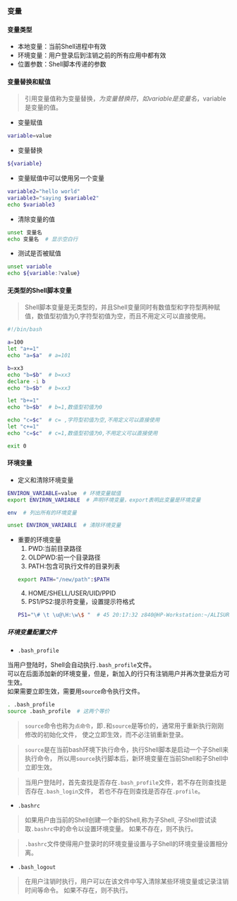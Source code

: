 
### 变量


#### 变量类型

* 本地变量：当前Shell进程中有效
* 环境变量：用户登录后到注销之前的所有应用中都有效
* 位置参数：Shell脚本传递的参数


#### 变量替换和赋值

> 引用变量值称为变量替换，$为变量替换符，如variable是变量名，$variable是变量的值。

* 变量赋值
```bash
variable=value
```

* 变量替换
```bash
${variable}
```

* 变量赋值中可以使用另一个变量
```bash
variable2="hello world"
variable3="saying $variable2"
echo $variable3
```

* 清除变量的值
```bash
unset 变量名
echo 变量名  # 显示空白行
```

* 测试是否被赋值
```bash
unset variable
echo ${variable:?value}
```

#### 无类型的Shell脚本变量

> Shell脚本变量是无类型的，并且Shell变量同时有数值型和字符型两种赋值，数值型初值为0,字符型初值为空，而且不用定义可以直接使用。

```bash
#!/bin/bash

a=100
let "a+=1"
echo "a=$a"  # a=101

b=xx3
echo "b=$b"  # b=xx3
declare -i b
echo "b=$b"  # b=xx3

let "b+=1"
echo "b=$b"  # b=1,数值型初值为0

echo "c=$c"  # c= ,字符型初值为空,不用定义可以直接使用
let "c+=1"
echo "c=$c"  # c=1,数值型初值为0,不用定义可以直接使用

exit 0
```


#### 环境变量

* 定义和清除环境变量
```bash
ENVIRON_VARIABLE=value  # 环境变量赋值
export ENVIRON_VARIABLE  # 声明环境变量，export表明此变量是环境变量

env  # 列出所有的环境变量

unset ENVIRON_VARIABLE  # 清除环境变量
```

* 重要的环境变量
   1. PWD:当前目录路径
   2. OLDPWD:前一个目录路径
   3. PATH:包含可执行文件的目录列表
    ```bash
    export PATH="/new/path":$PATH
    ```
   4. HOME/SHELL/USER/UID/PPID
   5. PS1/PS2:提示符变量，设置提示符格式
    ```bash
    PS1="\# \t \u@\H:\w\$ "  # 45 20:17:32 z840@HP-Workstation:~/ALISURE/Linux-Shell$
    ```

##### 环境变量配置文件

* `.bash_profile`

当用户登陆时，Shell会自动执行`.bash_profile`文件。   
可以在后面添加新的环境变量，但是，新加入的行只有注销用户并再次登录后方可生效。   
如果需要立即生效，需要用`source`命令执行文件。

```bash
. .bash_profile
source .bash_profile  # 这两个等价
```

> `source`命令也称为`点命令`，即`.`和`source`是等价的，通常用于重新执行刚刚修改的初始化文件，
使之立即生效，而不必注销重新登录。

> `source`是在当前bash环境下执行命令，执行Shell脚本是启动一个子Shell来执行命令，
所以用`source`执行脚本后，新环境变量在当前Shell和子Shell中立即生效。

> 当用户登陆时，首先查找是否存在`.bash_profile`文件，若不存在则查找是否存在`.bash_login`文件，
若也不存在则查找是否存在`.profile`。

* `.bashrc`

> 如果用户由当前的Shell创建一个新的Shell,称为子Shell,
子Shell尝试读取`.bashrc`中的命令以设置环境变量。
如果不存在，则不执行。

> `.bashrc`文件使得用户登录时的环境变量设置与子Shell的环境变量设置相分离。

* `.bash_logout`

> 在用户注销时执行，用户可以在该文件中写入清除某些环境变量或记录注销时间等命令。
如果不存在，则不执行。


